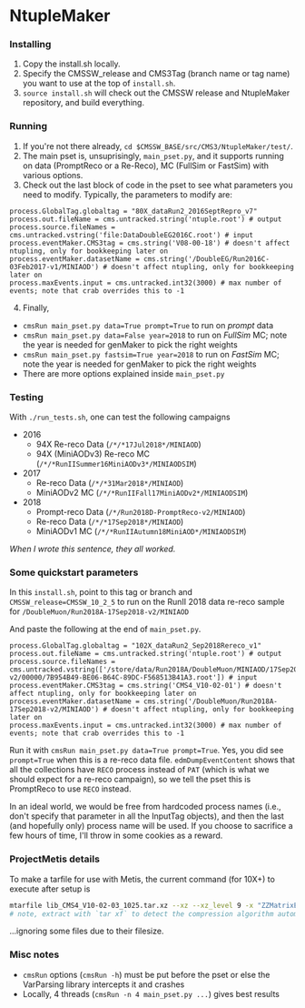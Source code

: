 # NtupleMaker

### Installing
1. Copy the install.sh locally.
2. Specify the CMSSW_release and CMS3Tag (branch name or tag name) you want to use at the top of `install.sh`.
3. `source install.sh` will check out the CMSSW release and NtupleMaker repository, and build everything.

### Running

1. If you're not there already, `cd $CMSSW_BASE/src/CMS3/NtupleMaker/test/`.
2. The main pset is, unsuprisingly, `main_pset.py`, and it supports running on data (PromptReco or a Re-Reco), MC (FullSim or FastSim) with various options.
3. Check out the last block of code in the pset to see what parameters you need to modify. Typically, the parameters to modify are:
```
process.GlobalTag.globaltag = "80X_dataRun2_2016SeptRepro_v7"
process.out.fileName = cms.untracked.string('ntuple.root') # output
process.source.fileNames = cms.untracked.vstring('file:DataDoubleEG2016C.root') # input
process.eventMaker.CMS3tag = cms.string('V08-00-18') # doesn't affect ntupling, only for bookkeeping later on
process.eventMaker.datasetName = cms.string('/DoubleEG/Run2016C-03Feb2017-v1/MINIAOD') # doesn't affect ntupling, only for bookkeeping later on
process.maxEvents.input = cms.untracked.int32(3000) # max number of events; note that crab overrides this to -1
```
4. Finally, 
  * `cmsRun main_pset.py data=True prompt=True` to run on _prompt_ data
  * `cmsRun main_pset.py data=False year=2018` to run on _FullSim_ MC; note the year is needed for genMaker to pick the right weights
  * `cmsRun main_pset.py fastsim=True year=2018` to run on _FastSim_ MC; note the year is needed for genMaker to pick the right weights
  * There are more options explained inside `main_pset.py`

### Testing
With `./run_tests.sh`, one can test the following campaigns
* 2016
   * 94X Re-reco Data (`/*/*17Jul2018*/MINIAOD`)
   * 94X (MiniAODv3) Re-reco MC (`/*/*RunIISummer16MiniAODv3*/MINIAODSIM`)
* 2017
   * Re-reco Data (`/*/*31Mar2018*/MINIAOD`)
   * MiniAODv2 MC (`/*/*RunIIFall17MiniAODv2*/MINIAODSIM`)
* 2018
   * Prompt-reco Data (`/*/Run2018D-PromptReco-v2/MINIAOD`)
   * Re-reco Data (`/*/*17Sep2018*/MINIAOD`)
   * MiniAODv1 MC (`/*/*RunIIAutumn18MiniAOD*/MINIAODSIM`)

*When I wrote this sentence, they all worked.*

### Some quickstart parameters
In this `install.sh`, point to this tag or branch and `CMSSW_release=CMSSW_10_2_5` to run on the RunII 2018 data re-reco sample for `/DoubleMuon/Run2018A-17Sep2018-v2/MINIAOD`

And paste the following at the end of `main_pset.py`.

```
process.GlobalTag.globaltag = "102X_dataRun2_Sep2018Rereco_v1"
process.out.fileName = cms.untracked.string('ntuple.root') # output
process.source.fileNames = cms.untracked.vstring(['/store/data/Run2018A/DoubleMuon/MINIAOD/17Sep2018-v2/00000/7B954B49-BE06-B64C-89DC-F568513B41A3.root']) # input
process.eventMaker.CMS3tag = cms.string('CMS4_V10-02-01') # doesn't affect ntupling, only for bookkeeping later on
process.eventMaker.datasetName = cms.string('/DoubleMuon/Run2018A-17Sep2018-v2/MINIAOD') # doesn't affect ntupling, only for bookkeeping later on
process.maxEvents.input = cms.untracked.int32(3000) # max number of events; note that crab overrides this to -1
```

Run it with `cmsRun main_pset.py data=True prompt=True`. Yes, you did see
`prompt=True` when this is a re-reco data file. `edmDumpEventContent` shows
that all the collections have `RECO` process instead of `PAT` (which is what we
should expect for a re-reco campaign), so we tell the pset this is PromptReco
to use `RECO` instead. 

In an ideal world, we would be free from hardcoded process names
(i.e., don't specify that parameter in all the InputTag objects), and then the last
(and hopefully only) process name will be used. If you choose to sacrifice a few hours
of time, I'll throw in some cookies as a reward.

### ProjectMetis details
To make a tarfile for use with Metis, the current command (for 10X+) to execute after setup is
```bash
mtarfile lib_CMS4_V10-02-03_1025.tar.xz --xz --xz_level 9 -x "ZZMatrixElement/MELA/data/Pdfdata" "*ZZMatrixElement/MELA/data/*.root"
# note, extract with `tar xf` to detect the compression algorithm automatically
```
...ignoring some files due to their filesize.

### Misc notes
* `cmsRun` options (`cmsRun -h`) must be put before the pset or else the VarParsing library intercepts it and crashes
* Locally, 4 threads (`cmsRun -n 4 main_pset.py ...`) gives best results
